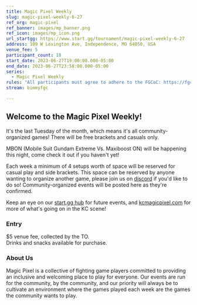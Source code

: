 ```yaml
---
title: Magic Pixel Weekly
slug: magic-pixel-weekly-6-27
ref_org: magic-pixel
ref_banner: images/mp_banner.png
ref_icon: images/mp_icon.png
url_startgg: https://www.start.gg/tournament/magic-pixel-weekly-6-27
address: 109 W Lexington Ave, Independence, MO 64050, USA
venue_fee: 5
participant_count: 18
start_date: 2023-06-27T19:00:00.000-05:00
end_date: 2023-06-27T23:58:00.000-05:00
series:
  - Magic Pixel Weekly
rules: "All participants must agree to adhere to the FGCoC: https://fgcoc.com/"
stream: bimmyfgc

---
```


## Welcome to the Magic Pixel Weekly! 

It's the last Tuesday of the month, which means it's all community-organized games! There will be free brackets and casuals only.

MBON (Mobile Suit Gundam Extreme Vs. Maxiboost ON) will be happening this night, come check it out if you haven't yet!

Each week a minimum of 4 setups worth of space will be reserved for casual play and side brackets. This space can be reserved by anyone wanting to organize another game, please join us on  [discord](https://discord.gg/jkmn6CVrrQ) if you'd like to do so! Community-organized events will be posted here as they're confirmed.

Keep an eye on our [start.gg hub](https://www.start.gg/hub/magic-pixel) for future events, and [kcmagicpixel.com](https://kcmagicpixel.com) for more of what's going on in the KC scene!

### Entry

$5 venue fee, collected by the TO.  
Drinks and snacks available for purchase.

### About Us

Magic Pixel is a collective of fighting game players committed to providing an inclusive and welcoming place to play for everyone. Our events are run for the community, by the community, and our priority will always be to cultivate an environment where the games played each week are the games the community wants to play.
  